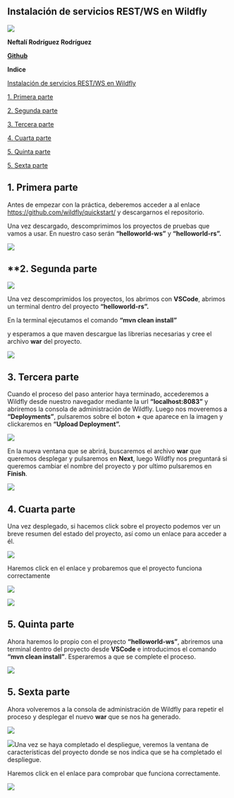 ﻿## **Instalación de servicios REST/WS en Wildfly**

![](imagenes/wildfly.png)

**Neftalí Rodríguez Rodríguez**

[**Github**](https://github.com/InKu3uS/)


**Indice**

[Instalación de servicios REST/WS en Wildfly](#__RefHeading___Toc445_2750294972)

[1. Primera parte](#id1)

[2. Segunda parte](#id2)

[3. Tercera parte](#id3)

[4. Cuarta parte](#id4)

[5. Quinta parte](#id5)

[5. Sexta parte](#id6)




## **1. Primera parte**<a name="id1"></a>


Antes de empezar con la práctica, deberemos acceder a al enlace <https://github.com/wildfly/quickstart/> y descargarnos el repositorio.

Una vez descargado, descomprimimos los proyectos de pruebas que vamos a usar. En nuestro caso serán **“helloworld-ws”** y **“helloworld-rs”.**

![](imagenes/1.png)


## **2. Segunda parte<a name="id2"></a>

![](imagenes/2.png)



Una vez descomprimidos los proyectos, los abrimos con **VSCode**, abrimos un terminal dentro del proyecto **“helloworld-rs”.**


En la terminal ejecutamos el comando **“mvn clean install”**

y esperamos a que maven descargue las librerias necesarias y cree el archivo **war** del proyecto.

![](imagenes/3.png)



## **3. Tercera parte**<a name="id3"></a>

Cuando el proceso del paso anterior haya terminado, accederemos a Wildfly desde nuestro navegador mediante la url **“localhost:8083”** y abriremos la consola de administración de Wildfly. Luego nos moveremos a **“Deployments”**, pulsaremos sobre el boton **+** que aparece en la imagen y clickaremos en **“Upload Deployment”.**


![](imagenes/4.png)

En la nueva ventana que se abrirá, buscaremos el archivo **war** que queremos desplegar y pulsaremos en **Next**, luego Wildfly nos preguntará si queremos cambiar el nombre del proyecto y por ultimo pulsaremos en **Finish**.

![](imagenes/5.png)


## **4. Cuarta parte**<a name="id4"></a>

Una vez desplegado, si hacemos click sobre el proyecto podemos ver un breve resumen del estado del proyecto, así como un enlace para acceder a él.

![](imagenes/6.png)


Haremos click en el enlace y probaremos que el proyecto funciona correctamente

![](imagenes/7.png)

![](imagenes/8.png)


## **5. Quinta parte**<a name="id5"></a>

Ahora haremos lo propio con el proyecto **“helloworld-ws”**, abriremos una terminal dentro del proyecto desde **VSCode** e introducimos el comando **“mvn clean install”**. Esperaremos a que se complete el proceso.

![](imagenes/9.png)


## **5. Sexta parte**<a name="id6"></a>

Ahora volveremos a la consola de administración de Wildfly para repetir el proceso y desplegar el nuevo **war** que se nos ha generado.

![](imagenes/10.png)

![](imagenes/11.png)Una vez se haya completado el despliegue, veremos la ventana de características del proyecto donde se nos indica que se ha completado el despliegue.

Haremos click en el enlace para comprobar que funciona correctamente.

![](imagenes/12.png)
